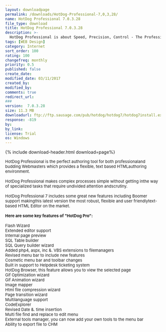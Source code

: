 ```yaml
---
layout: downloadpage
permalink: /downloads/HotDog-Professional-7,0,3,28/
name: HotDog Professional 7.0.3.28
file_type: download
title: HotDog Professional 7.0.3.28
description: >-
  HotDog Professional is about Speed, Precision, Control - The Professionals Choice
tags: [WEB Design]
category: Internet
sort_order: 100
rating: 100
changefreq: monthly
priority: 0.5
published: false
create_date: 
modified_date: 03/11/2017
created_by: 
modified_by: 
comments: true
redirect_url: 
### 
version:  7.0.3.28
size: 11.3 MB
downloadurl: ftp://ftp.sausage.com/pub/hotdog/hotdog7/hotdog7install.exe
response: -819
by: 
by_link: 
license: Trial 
os: Windows
---
```


{% include download-header.html download=page%}

<p style="fix-download-text !important">
<p><font size="2"><p>HotDog Professional is the perfect authoring tool for both professionaland budding Webmasters which provides a flexible, text based HTMLauthoring environment. <br />
<br />
HotDog Professional makes complex processes simple without getting inthe way of specialized tasks that require undivided attention andscrutiny.<br />
<br />
HotDog Professional 7 includes some great new features including Boomer support makingthis latest version the most robust, flexible and user friendlytext-based HTML Editor on the market. <br />
<br />
<span><strong>Here are some key features of "HotDog Pro":</strong></span><br />
<br />
Flash Wizard <br />
Extended editor support <br />
Internal page preview <br />
SQL Table builder <br />
SQL Query builder wizard <br />
Added php4, aspx, inc &amp;. VBS extensions to filemanagers<br />
Revised menu bar to include new features<br />
Cosmetic menu bar and toolbar changes<br />
Built in support to Helpdesk ticketing system<br />
HotDog Browser, this feature allows you to view the selected page <br />
Gif Optimization wizard <br />
Gif Animation wizard <br />
Image mapper <br />
Html file compression wizard <br />
Page transition wizard <br />
Multilanguage support <br />
CodeExplorer <br />
Revised Date &amp;. time insertion <br />
Multi file find and replace to edit menu <br />
External tools manager, you can now add your own tools to the menu bar<br />
Ability to export file to CHM</p></p></p>
